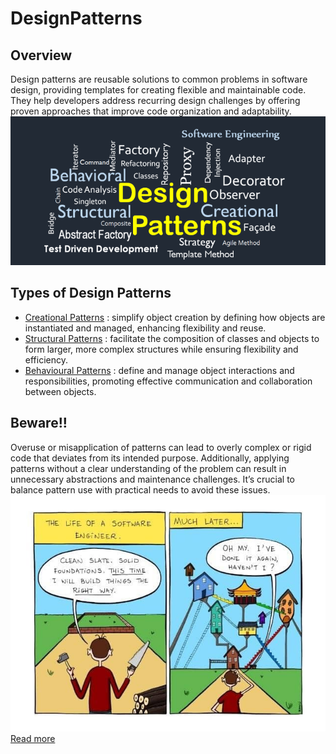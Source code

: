 # DesignPatterns

## Overview
Design patterns are reusable solutions to common problems in software design, providing templates for creating flexible and maintainable code. They help developers address recurring design challenges by offering proven approaches that improve code organization and adaptability.
![](./pic.png)

## Types of Design Patterns
- [Creational Patterns](./CreationalPatterns) : simplify object creation by defining how objects are instantiated and managed, enhancing flexibility and reuse.
- [Structural Patterns](./StructuralPatterns) : facilitate the composition of classes and objects to form larger, more complex structures while ensuring flexibility and efficiency. 
- [Behavioural Patterns](./BehaviouralPatterns) : define and manage object interactions and responsibilities, promoting effective communication and collaboration between objects.

## Beware!!
Overuse or misapplication of patterns can lead to overly complex or rigid code that deviates from its intended purpose. Additionally, applying patterns without a clear understanding of the problem can result in unnecessary abstractions and maintenance challenges. It’s crucial to balance pattern use with practical needs to avoid these issues.
![](./thistime.jpg)
[Read more](https://metabox.io/design-patterns/)
